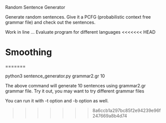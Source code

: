 Random Sentence Generator

Generate random sentences. Give it a PCFG (probabilistic context free grammar file) and check out the sentences.

Work in line ...
Evaluate program for different languages
<<<<<<< HEAD
# Smoothing
=======

python3 sentence_generator.py grammar2.gr 10

The above command will generate 10 sentences using grammar2.gr grammar file.
Try it out, you may want to try different grammar files

You can run it with -t option and -b option as well.

>>>>>>> 8a6ccb1a297bc85f2e94239e96f247669a8b4d74
